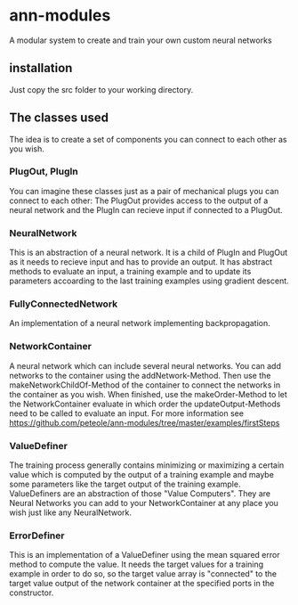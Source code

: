 # ann-modules
A modular system to create and train your own custom neural networks
## installation
Just copy the src folder to your working directory.
## The classes used
The idea is to create a set of components you can connect to each other as you wish.
### PlugOut, PlugIn
You can imagine these classes just as a pair of mechanical plugs you can connect to each other: 
The PlugOut provides access to the output of a neural network and the PlugIn can recieve input if connected to a PlugOut.
### NeuralNetwork
This is an abstraction of a neural network. It is a child of PlugIn and PlugOut as it needs to recieve input and has to provide an output.  It has abstract methods to evaluate an input, a training example and to update its parameters accoarding to the last training examples using gradient descent.
### FullyConnectedNetwork
An implementation of a neural network implementing backpropagation.
### NetworkContainer
A neural network which can include several neural networks. You can add networks to the container using the addNetwork-Method. Then use the makeNetworkChildOf-Method of the container to connect the networks in the container as you wish. When finished, use the makeOrder-Method to let the NetworkContainer evaluate in which order the updateOutput-Methods need to be called to evaluate an input. For more information see https://github.com/peteole/ann-modules/tree/master/examples/firstSteps
### ValueDefiner
The training process generally contains minimizing or maximizing a certain value which is computed by the output of a training example and maybe some parameters like the target output of the training example. ValueDefiners are an abstraction of those "Value Computers". They are Neural Networks you can add to your NetworkContainer at any place you wish just like any NeuralNetwork. 
### ErrorDefiner
This is an implementation of a ValueDefiner using the mean squared error method to compute the value. It needs the target values for a training example in order to do so, so the target value array is "connected" to the target value output of the network container at the specified ports in the constructor.

